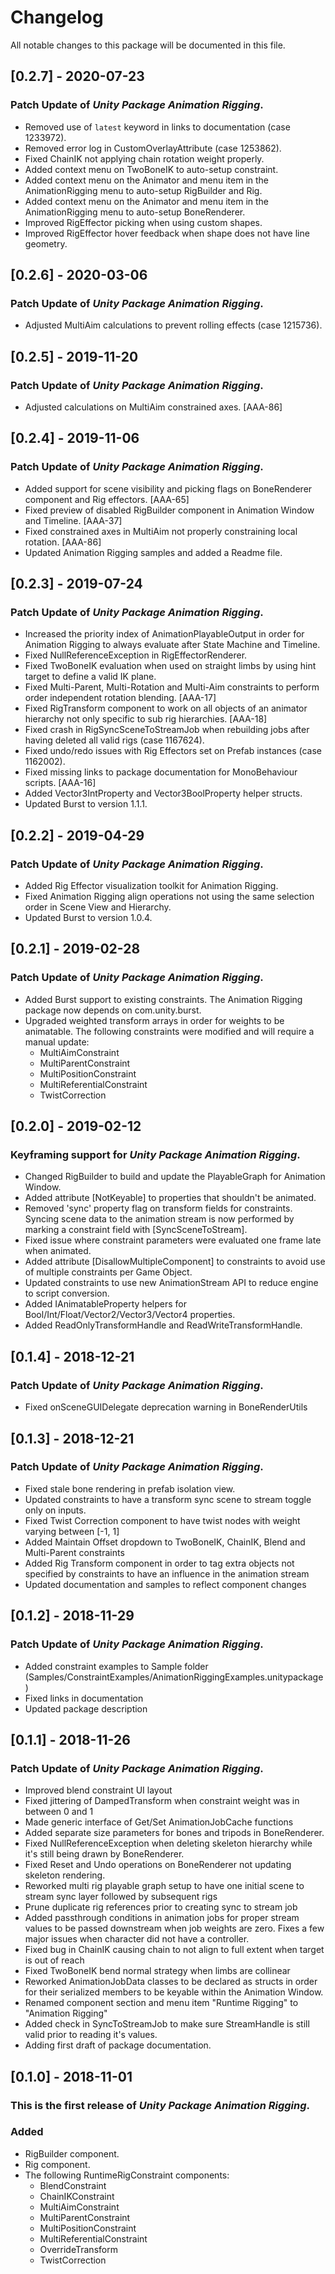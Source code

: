 # Changelog
All notable changes to this package will be documented in this file.

## [0.2.7] - 2020-07-23
### Patch Update of *Unity Package Animation Rigging*.
- Removed use of `latest` keyword in links to documentation (case 1233972).
- Removed error log in CustomOverlayAttribute (case 1253862).
- Fixed ChainIK not applying chain rotation weight properly.
- Added context menu on TwoBoneIK to auto-setup constraint.
- Added context menu on the Animator and menu item in the AnimationRigging menu to auto-setup RigBuilder and Rig.
- Added context menu on the Animator and menu item in the AnimationRigging menu to auto-setup BoneRenderer.
- Improved RigEffector picking when using custom shapes.
- Improved RigEffector hover feedback when shape does not have line geometry.

## [0.2.6] - 2020-03-06
### Patch Update of *Unity Package Animation Rigging*.
- Adjusted MultiAim calculations to prevent rolling effects (case 1215736).

## [0.2.5] - 2019-11-20
### Patch Update of *Unity Package Animation Rigging*.
- Adjusted calculations on MultiAim constrained axes. [AAA-86]

## [0.2.4] - 2019-11-06
### Patch Update of *Unity Package Animation Rigging*.
- Added support for scene visibility and picking flags on BoneRenderer component and Rig effectors. [AAA-65]
- Fixed preview of disabled RigBuilder component in Animation Window and Timeline. [AAA-37]
- Fixed constrained axes in MultiAim not properly constraining local rotation. [AAA-86]
- Updated Animation Rigging samples and added a Readme file.

## [0.2.3] - 2019-07-24
### Patch Update of *Unity Package Animation Rigging*.
- Increased the priority index of AnimationPlayableOutput in order for Animation Rigging to always evaluate after State Machine and Timeline.
- Fixed NullReferenceException in RigEffectorRenderer.
- Fixed TwoBoneIK evaluation when used on straight limbs by using hint target to define a valid IK plane.
- Fixed Multi-Parent, Multi-Rotation and Multi-Aim constraints to perform order independent rotation blending. [AAA-17]
- Fixed RigTransform component to work on all objects of an animator hierarchy not only specific to sub rig hierarchies. [AAA-18] 
- Fixed crash in RigSyncSceneToStreamJob when rebuilding jobs after having deleted all valid rigs (case 1167624).
- Fixed undo/redo issues with Rig Effectors set on Prefab instances (case 1162002).
- Fixed missing links to package documentation for MonoBehaviour scripts. [AAA-16]
- Added Vector3IntProperty and Vector3BoolProperty helper structs.
- Updated Burst to version 1.1.1.

## [0.2.2] - 2019-04-29
### Patch Update of *Unity Package Animation Rigging*.
- Added Rig Effector visualization toolkit for Animation Rigging.
- Fixed Animation Rigging align operations not using the same selection order in Scene View and Hierarchy.
- Updated Burst to version 1.0.4.

## [0.2.1] - 2019-02-28
### Patch Update of *Unity Package Animation Rigging*.
- Added Burst support to existing constraints.  The Animation Rigging package now depends on com.unity.burst.
- Upgraded weighted transform arrays in order for weights to be animatable.  The following constraints were modified and will require a manual update:
	- MultiAimConstraint
	- MultiParentConstraint
	- MultiPositionConstraint
	- MultiReferentialConstraint
	- TwistCorrection

## [0.2.0] - 2019-02-12

### Keyframing support for *Unity Package Animation Rigging*.
- Changed RigBuilder to build and update the PlayableGraph for Animation Window.
- Added attribute [NotKeyable] to properties that shouldn't be animated.
- Removed 'sync' property flag on transform fields for constraints. Syncing scene data to the animation stream is now performed by marking a constraint field with [SyncSceneToStream].
- Fixed issue where constraint parameters were evaluated one frame late when animated.
- Added attribute [DisallowMultipleComponent] to constraints to avoid use of multiple constraints per Game Object.
- Updated constraints to use new AnimationStream API to reduce engine to script conversion.
- Added IAnimatableProperty helpers for Bool/Int/Float/Vector2/Vector3/Vector4 properties. 
- Added ReadOnlyTransformHandle and ReadWriteTransformHandle.

## [0.1.4] - 2018-12-21

### Patch Update of *Unity Package Animation Rigging*.
- Fixed onSceneGUIDelegate deprecation warning in BoneRenderUtils

## [0.1.3] - 2018-12-21

### Patch Update of *Unity Package Animation Rigging*.
- Fixed stale bone rendering in prefab isolation view.
- Updated constraints to have a transform sync scene to stream toggle only on inputs.
- Fixed Twist Correction component to have twist nodes with weight varying between [-1, 1]
- Added Maintain Offset dropdown to TwoBoneIK, ChainIK, Blend and Multi-Parent constraints
- Added Rig Transform component in order to tag extra objects not specified by constraints to have an influence in the animation stream
- Updated documentation and samples to reflect component changes

## [0.1.2] - 2018-11-29

### Patch Update of *Unity Package Animation Rigging*.
- Added constraint examples to Sample folder (Samples/ConstraintExamples/AnimationRiggingExamples.unitypackage)
- Fixed links in documentation
- Updated package description

## [0.1.1] - 2018-11-26

### Patch Update of *Unity Package Animation Rigging*.
- Improved blend constraint UI layout
- Fixed jittering of DampedTransform when constraint weight was in between 0 and 1
- Made generic interface of Get/Set AnimationJobCache functions
- Added separate size parameters for bones and tripods in BoneRenderer.
- Fixed NullReferenceException when deleting skeleton hierarchy while it's still being drawn by BoneRenderer.
- Fixed Reset and Undo operations on BoneRenderer not updating skeleton rendering.
- Reworked multi rig playable graph setup to have one initial scene to stream sync layer followed by subsequent rigs
- Prune duplicate rig references prior to creating sync to stream job
- Added passthrough conditions in animation jobs for proper stream values to be passed downstream when job weights are zero. Fixes a few major issues when character did not have a controller.
- Fixed bug in ChainIK causing chain to not align to full extent when target is out of reach
- Fixed TwoBoneIK bend normal strategy when limbs are collinear
- Reworked AnimationJobData classes to be declared as structs in order for their serialized members to be keyable within the Animation Window. 
- Renamed component section and menu item "Runtime Rigging" to "Animation Rigging"
- Added check in SyncToStreamJob to make sure StreamHandle is still valid prior to reading it's values.
- Adding first draft of package documentation.

## [0.1.0] - 2018-11-01

### This is the first release of *Unity Package Animation Rigging*.
### Added
- RigBuilder component.
- Rig component.
- The following RuntimeRigConstraint components:
	- BlendConstraint
	- ChainIKConstraint
	- MultiAimConstraint
	- MultiParentConstraint
	- MultiPositionConstraint
	- MultiReferentialConstraint
	- OverrideTransform
	- TwistCorrection
